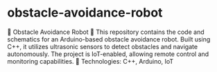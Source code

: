 # obstacle-avoidance-robot
🤖 Obstacle Avoidance Robot 🚧  This repository contains the code and schematics for an Arduino-based obstacle avoidance robot. Built using C++, it utilizes ultrasonic sensors to detect obstacles and navigate autonomously. The project is IoT-enabled, allowing remote control and monitoring capabilities.  🔧 Technologies: C++, Arduino, IoT
